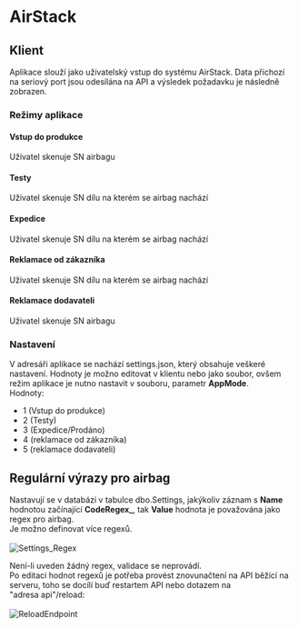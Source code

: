# AirStack

## Klient
Aplikace slouží jako uživatelský vstup do systému AirStack. Data příchozí na seriový port jsou odesílána na API a výsledek požadavku je následně zobrazen.

### Režimy aplikace
#### Vstup do produkce
Uživatel skenuje SN airbagu
#### Testy
Uživatel skenuje SN dílu na kterém se airbag nachází
#### Expedice
Uživatel skenuje SN dílu na kterém se airbag nachází
#### Reklamace od zákazníka
Uživatel skenuje SN dílu na kterém se airbag nachází
#### Reklamace dodavateli
Uživatel skenuje SN airbagu

### Nastavení
V adresáři aplikace se nachází settings.json, který obsahuje veškeré nastavení. Hodnoty je možno editovat v klientu nebo jako soubor, ovšem režim aplikace
je nutno nastavit v souboru, parametr **AppMode**.
<br>Hodnoty:
- 1 (Vstup do produkce)
- 2 (Testy)
- 3 (Expedice/Prodáno)
- 4 (reklamace od zákazníka)
- 5 (reklamace dodavateli)

## Regulární výrazy pro airbag
Nastavují se v databázi v tabulce dbo.Settings, jakýkoliv záznam s **Name** hodnotou začínající **CodeRegex_**, tak **Value** hodnota je považována jako regex pro airbag.
<br>Je možno definovat více regexů.
<br><br>![Settings_Regex](https://user-images.githubusercontent.com/59573257/208864854-40206980-cf48-49a0-8d5c-ca811badbfa0.png)

Není-li uveden žádný regex, validace se neprovádí.<br>
Po editaci hodnot regexů je potřeba provést znovunačtení na API běžící na serveru, toho se docílí buď restartem API nebo dotazem na <br>"adresa api"/reload:
<br><br>![ReloadEndpoint](https://user-images.githubusercontent.com/59573257/208865786-14fbc2dc-cd81-4b9b-b453-e9caae1794ad.png)
